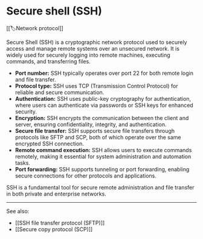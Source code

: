 
# Secure shell (SSH)

[[🏷️Network protocol]]

Secure Shell (SSH) is a cryptographic network protocol used to securely access and manage remote systems over an unsecured network. It is widely used for securely logging into remote machines, executing commands, and transferring files.

- **Port number:** SSH typically operates over port 22 for both remote login and file transfer.
- **Protocol type:** SSH uses TCP (Transmission Control Protocol) for reliable and secure communication.
- **Authentication:** SSH uses public-key cryptography for authentication, where users can authenticate via passwords or SSH keys for enhanced security.
- **Encryption:** SSH encrypts the communication between the client and server, ensuring confidentiality, integrity, and authentication.
- **Secure file transfer:** SSH supports secure file transfers through protocols like SFTP and SCP, both of which operate over the same encrypted SSH connection.
- **Remote command execution:** SSH allows users to execute commands remotely, making it essential for system administration and automation tasks.
- **Port forwarding:** SSH supports tunneling or port forwarding, enabling secure connections for other protocols and applications.

SSH is a fundamental tool for secure remote administration and file transfer in both private and enterprise networks.

---

See also:

- [[SSH file transfer protocol (SFTP)]]
- [[Secure copy protocol (SCP)]]